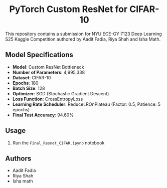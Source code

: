<h1 style="text-align: center;">PyTorch Custom ResNet for CIFAR-10</h1>
This repository contains a submission for NYU ECE-GY 7123 Deep Learning S25 Kaggle Competition authored by Aadit Fadia, Riya Shah and Isha Math.

## Model Specifications
- **Model**: Custom ResNet Bottleneck
- **Number of Parameters**: 4,995,338
- **Dataset**: CIFAR-10
- **Epochs**: 180
- **Batch Size**: 128
- **Optimizer**: SGD (Stochastic Gradient Descent)
- **Loss Function**: CrossEntropyLoss
- **Learning Rate Scheduler**: ReduceLROnPlateau (Factor: 0.5, Patience: 5 epochs)
- **Final Test Accuracy**: 94.60%

## Usage
1. Run the `Final_Resnet_CIFAR.ipynb` notebook

## Authors
- Aadit Fadia
- Riya Shah
- Isha math


